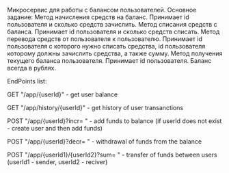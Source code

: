 Микросервис для работы с балансом пользователей.
Основное задание:
Метод начисления средств на баланс. Принимает id пользователя и сколько средств зачислить.
Метод списания средств с баланса. Принимает id пользователя и сколько средств списать.
Метод перевода средств от пользователя к пользователю. Принимает id пользователя с которого нужно списать средства, id пользователя которому должны зачислить средства, а также сумму.
Метод получения текущего баланса пользователя. Принимает id пользователя. Баланс всегда в рублях.

EndPoints list:

GET "/app/{userId}" - get user balance

GET "/app/history/{userId}" - get history of user transanctions

POST "/app/{userId}?incr= " - add funds to balance (if userId does not exist - create user and then add funds)

POST "/app/{userId}?decr= " - withdrawal of funds from the balance

POST "/app/{userId1}/{userId2}?sum= " - transfer of funds between users (userId1 - sender, userId2 - reciver)